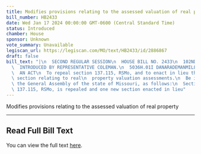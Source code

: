 ```yaml
---
title: Modifies provisions relating to the assessed valuation of real property
bill_number: HB2433
date: Wed Jan 17 2024 00:00:00 GMT-0600 (Central Standard Time)
status: Introduced
chamber: House
sponsor: Unknown
vote_summary: Unavailable
legiscan_url: https://legiscan.com/MO/text/HB2433/id/2886867
draft: false
bill_text: "|\n  SECOND REGULAR SESSION\n  HOUSE BILL NO. 2433\n  102ND GENERAL ASSEMBLY\n\
  \  INTRODUCED BY REPRESENTATIVE COLEMAN.\n  5036H.01I DANARADEMANMILLER,ChiefClerk\n\
  \  AN ACT\n  To repeal section 137.115, RSMo, and to enact in lieu thereof one new\
  \ section relating to real\n  property valuation assessments.\n  Be it enacted by\
  \ the General Assembly of the state of Missouri, as follows:\n  Section A. Section\
  \ 137.115, RSMo, is repealed and one new section enacted in lieu"
---
```

Modifies provisions relating to the assessed valuation of real property

---

## Read Full Bill Text

You can view the full text [here](https://legiscan.com/MO/text/HB2433/id/2886867).
